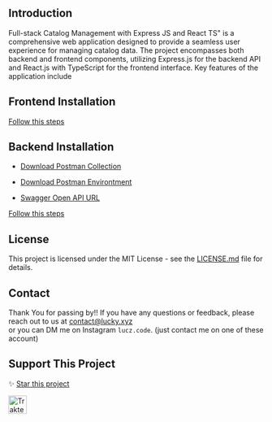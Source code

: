 ## Introduction

<p>Full-stack Catalog Management with Express JS and React TS" is a comprehensive web application designed to provide a seamless user experience for managing catalog data. The project encompasses both backend and frontend components, utilizing Express.js for the backend API and React.js with TypeScript for the frontend interface. Key features of the application include</p>

## Frontend Installation

[Follow this steps](https://github.com/LuckyIndraEfendi/fullstack-app/tree/main/frontend)

## Backend Installation

- [Download Postman Collection](https://drive.google.com/file/d/1l9_in9Irc_MLweXs1XHVjQmYx8IhYIpr/view)
- [Download Postman Environtment](https://drive.google.com/file/d/1ODQVXV5RdOlFAGhygQUNSdCPNK8pBrfk/view)

- [Swagger Open API URL](https://restapi.luckyindraefendi.xyz/api-docs/)

[Follow this steps](https://github.com/LuckyIndraEfendi/fullstack-app/tree/main/backend)

## License

This project is licensed under the MIT License - see the [LICENSE.md](LICENSE.md) file for details.

## Contact

Thank You for passing by!!
If you have any questions or feedback, please reach out to us at [contact@lucky.xyz](mailto:hayasaka592@gmail.com?subject=[Hello%20Lucky]%20-%20Your%20Subject)
<br>
or you can DM me on Instagram `lucz.code`. (just contact me on one of these account)

## Support This Project

✨ [Star this project](https://github.com/LuckyIndraEfendi/Rest-Country)

<a href="https://trakteer.id/lucky-indra-efendi-lpwhg" target="_blank"><img id="wse-buttons-preview" src="https://cdn.trakteer.id/images/embed/trbtn-red-5.png" height="36" style="border: 0px; height: 36px;" alt="Trakteer Saya"></a>
